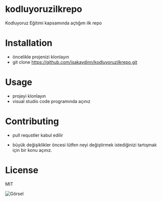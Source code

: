 # kodluyoruzilkrepo
Kodluyoruz Eğitimi kapsamında açtığım ilk repo

# Installation
- öncelikle projenizi klonlayın  
- git clone https://github.com/isakaydinn/kodluyoruzilkrepo.git

# Usage 
- projeyi klonlayın 
- visual studio code programında açınız 

# Contributing 
- pull requstler kabul edilir
* büyük değişiklikler öncesi lütfen neyi değiştirmek istediğinizi tartışmak için bir konu açınız.

# License
MIT 

![Görsel](https://tr.wikipedia.org/wiki/Dosya:Galatasaray_Sports_Club_Logo.png)